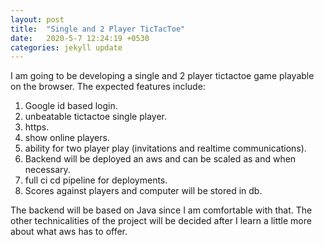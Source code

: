 ```yaml
---
layout: post
title:  "Single and 2 Player TicTacToe"
date:   2020-5-7 12:24:19 +0530
categories: jekyll update
---
```


I am going to be developing a single and 2 player tictactoe game playable on the browser. The expected features include:

1. Google id based login.
3. unbeatable tictactoe single player.
4. https.
5. show online players.
6. ability for two player play (invitations and realtime communications).
7. Backend will be deployed an aws and can be scaled as and when necessary.
8. full ci cd pipeline for deployments.
9. Scores against players and computer will be stored in db.

The backend will be based on Java since I am comfortable with that. The other technicalities of the project will be decided after I learn a little more about what aws has to offer.